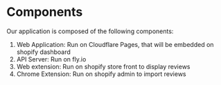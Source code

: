 # Components

Our application is composed of the following components:

1. Web Application: Run on Cloudflare Pages, that will be embedded on shopify dashboard
2. API Server: Run on fly.io
3. Web extension: Run on shopify store front to display reviews
4. Chrome Extension: Run on shopify admin to import reviews
